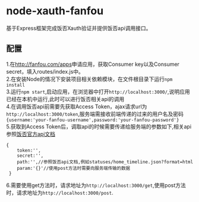 # node-xauth-fanfou
基于Express框架完成饭否Xauth验证并提供饭否api调用接口。
## 配置
1.在<http://fanfou.com/apps>申请应用，获取Consumer key以及Consumer secret，填入routes/index.js中。<br/>
2.在安装Node的情况下安装项目相关依赖模块，在文件根目录下运行```npm install```<br/>
3.运行```npm start```,启动应用，在浏览器中打开```http://localhost:3000/```,说明应用已经在本机中运行,此时可以进行饭否相关api的调用<br/>
4.在调用饭否api前需要先获取Access Token，ajax请求url为```http://localhost:3000/token```,服务端需接收前端传递的过来的用户名及密码
```{username:'your-fanfou-username',password:'your-fanfou-password'}```<br/>
5.获取到Access Token后，调取api的时候需要传递给服务端的参数如下,相关api参照[饭否官方api文档](https://github.com/FanfouAPI/FanFouAPIDoc/wiki/Apicategory)
```
{
    token:'',
	secret:'',
	path:'',//参照饭否api文档,例如statuses/home_timeline.json?format=html
	param:'{}'//使用post方法时需要向服务端传输的数据
 }
 ```
6.需要使用get方法时，请求地址为```http://localhost:3000/get```,使用post方法时，请求地址为```http://localhost:3000/post```.
